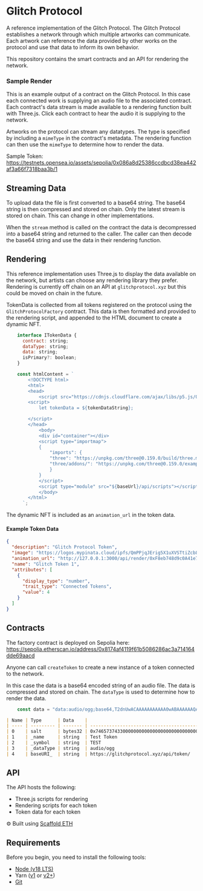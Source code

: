 # Glitch Protocol

A reference implementation of the Glitch Protocol. The Glitch Protocol establishes a network through which multiple artworks can communicate. Each artwork can reference the data provided by other works on the protocol and use that data to inform its own behavior. 

This repository contains the smart contracts and an API for rendering the network.

### Sample Render

This is an example output of a contract on the Glitch Protocol. In this case each connected work is supplying an audio file to the associated contract. Each contract's data stream is made available to a rendering function built with Three.js. Click each contract to hear the audio it is supplying to the network.

Artworks on the protocol can stream any datatypes. The type is specified by including a `mimeType` in the contract's metadata. The rendering function can then use the `mimeType` to determine how to render the data.

Sample Token: https://testnets.opensea.io/assets/sepolia/0x086a8d25386ccdbcd38ea442af3a66f7318baa3b/1

## Streaming Data

To upload data the file is first converted to a base64 string. The base64 string is then compressed and stored on chain. Only the latest stream is stored on chain. This can change in other implementations.

When the `stream` method is called on the contract the data is decompressed into a base64 string and returned to the caller. The caller can then decode the base64 string and use the data in their rendering function.

## Rendering

This reference implementation uses Three.js to display the data available on the network, but artists can choose any rendering library they prefer. Rendering is currently off chain on an API at `glitchprotocol.xyz` but this could be moved on chain in the future.


TokenData is collected from all tokens registered on the protocol using the `GlitchProtocolFactory` contract. This data is then formatted and provided to the rendering script, and appended to the HTML document to create a dynamic NFT.
```js
    interface ITokenData {
      contract: string;
      dataType: string;
      data: string;
      isPrimary?: boolean;
    }

    const htmlContent = `
        <!DOCTYPE html>
        <html>
        <head>
            <script src="https://cdnjs.cloudflare.com/ajax/libs/p5.js/0.6.0/p5.js"></script>
        <script>
            let tokenData = ${tokenDataString};

        </script>
        </head>
            <body>
            <div id="container"></div>
            <script type="importmap">
            {
                "imports": {
                "three": "https://unpkg.com/three@0.159.0/build/three.module.js",
                "three/addons/": "https://unpkg.com/three@0.159.0/examples/jsm/"
                }
            }
            </script>
            <script type="module" src="${baseUrl}/api/scripts"></script>
            </body>
        </html>
      `;
```

The dynamic NFT is included as an `animation_url` in the token data.

#### Example Token Data

```json
{
  "description": "Glitch Protocol Token",
  "image": "https://logos.mypinata.cloud/ipfs/QmPPjqJErig5X1uXVSTtiZcb81Hw1qn19T46yGEzdin5yE",
  "animation_url": "http://127.0.0.1:3000/api/render/0xF8eb748d9c0A41e71B914A3d1A28d89e26A02886",
  "name": "Glitch Token 1",
  "attributes": [
    {
      "display_type": "number",
      "trait_type": "Connected Tokens",
      "value": 4
    }
  ]
}
```


## Contracts

The factory contract is deployed on Sepolia here: https://sepolia.etherscan.io/address/0x8174af4119f61b5086286ac3a714164dde69aacd

Anyone can call `createToken` to create a new instance of a token connected to the network.

In this case the data is a base64 encoded string of an audio file. The data is compressed and stored on chain. The `dataType` is used to determine how to render the data.

```js
    const data = "data:audio/ogg;base64,T2dnUwACAAAAAAAAAAA0wABAAAAAAQABAAEAlwABAAAAAAEAAQAAAADAAIAAAAAAAAAAAAAAAAAAAAAAAAAAAAAAAAAAAAAA...
```

```markdown
| Name | Type      | Data    |
| ---- | --------- | ------- | ------------------------------------------------------------------ |
| 0    | salt      | bytes32 | 0x7465737433000000000000000000000000000000000000000000000000000000 |
| 1    | _name     | string  | Test Token                                                         |
| 2    | _symbol   | string  | TEST                                                               |
| 3    | _dataType | string  | audio/ogg                                                          |
| 4    | baseURI_  | string  | https://glitchprotocol.xyz/api/token/                              |
```


## API

The API hosts the following:

* Three.js scripts for rendering
* Rendering scripts for each token
* Token data for each token

⚙️ Built using [Scaffold ETH](https://scaffoldeth.io)


## Requirements

Before you begin, you need to install the following tools:

- [Node (v18 LTS)](https://nodejs.org/en/download/)
- Yarn ([v1](https://classic.yarnpkg.com/en/docs/install/) or [v2+](https://yarnpkg.com/getting-started/install))
- [Git](https://git-scm.com/downloads)
